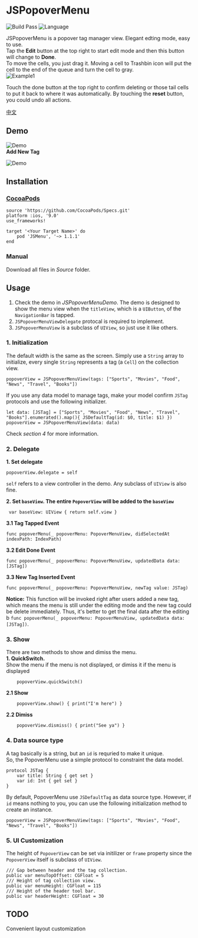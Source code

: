 # JSPopoverMenu
![Build Pass](https://img.shields.io/travis/rust-lang/rust.svg)
![Language](https://img.shields.io/badge/swift-4.0-orange.svg)

JSPopoverMenu is a popover tag manager view. Elegant edting mode, easy to use.  
Tap the __Edit__ button at the top right to start edit mode and then this button will change to __Done__.   
To move the cells, you just drag it. Moving a cell to Trashbin icon will put the cell to the end of the queue and turn the cell to gray.    
![Example1](https://github.com/DevNewbee/JSPopoverMenu/blob/master/Assets/Example1.png)  

Touch the done button at the top right to confirm deleting or those tail cells to put it back to where it was automatically. By touching the __reset__ button, you could undo all actions.

[中文](https://github.com/DevNewbee/JSPopoverMenu/blob/master/README_ch.md)  


## Demo

![Demo](https://github.com/DevNewbee/JSPopoverMenu/blob/master/Assets/Demo_en.gif)  
__Add New Tag__

![Demo](https://github.com/DevNewbee/JSPopoverMenu/blob/master/Assets/Add_en.gif)
## Installation
### [CocoaPods](http://cocoapods.org)

	source 'https://github.com/CocoaPods/Specs.git'
	platform :ios, '9.0'
	use_frameworks!

	target '<Your Target Name>' do
   		pod 'JSMenu', '~> 1.1.1'
	end
	
### Manual
Download all files in _Source_ folder.
## Usage
1. Check the demo in _JSPopoverMenuDemo_. The demo is designed to show the menu view when the `titleView`, which is a `UIButton`, of the `NavigationBar` is tapped.     
2. `JSPopoverMenuViewDelegate` protocal is required to implement. 
3. `JSPopoverMenuView` is a subclass of `UIView`, so just use it like others.
### 1. Initialization 
The default width is the same as the screen. Simply use a `String` array to initialize, every single `String` represents a tag (a `Cell`) on the collection view. 

    popoverView = JSPopoverMenuView(tags: ["Sports", "Movies", "Food", "News", "Travel", "Books"]) 
 
 If you use any data model to manage tags, make your model confirm `JSTag` protocols and use the following initializer.
 
 
    let data: [JSTag] = ["Sports", "Movies", "Food", "News", "Travel", "Books"].enumerated().map(){ JSDefaultTag(id: $0, title: $1) })
    popoverView = JSPopoverMenuView(data: data) 

Check _section 4_ for more information.

### 2. Delegate
__1. Set delegate__

    popoverView.delegate = self 
    
`self` refers to a view controller in the demo. Any subclass of `UIView` is also fine.
        
__2. Set `baseView`. The entire `PopoverView` will be added to the `baseView`__

	 var baseView: UIView { return self.view } 

__3.1 Tag Tapped Event__

    func popoverMenu(_ popoverMenu: PopoverMenuView, didSelectedAt indexPath: IndexPath) 
__3.2 Edit Done Event__

    func popoverMenu(_ popoverMenu: PopoverMenuView, updatedData data: [JSTag])
    
__3.3 New Tag Inserted Event__

	func popoverMenu(_ popoverMenu: PopoverMenuView, newTag value: JSTag)
__Notice:__ This function will be invoked right after users added a new tag, which means the menu is still under the editing mode and the new tag could be delete immediately. Thus, it's better to get the final data after the editing b `func popoverMenu(_ popoverMenu: PopoverMenuView, updatedData data: [JSTag])`.

### 3. Show
There are two methods to show and dimiss the menu.  
__1. QuickSwitch.__  
Show the menu if the menu is not displayed, or dimiss it if the menu is displayed

        popoverView.quickSwitch()

__2.1 Show__

        popoverView.show() { print("I'm here") } 

__2.2 Dimiss__

        popoverView.dismiss() { print("See ya") } 
        
### 4. Data source type
A tag basically is a string, but an `id` is requried to make it unique.  
So, the PopoverMenu use a simple protocol to constraint the data model.
```
protocol JSTag {
    var title: String { get set }
    var id: Int { get set }
}
```
By default, PopoverMenu use `JSDefaultTag` as data source type.
However, if `id` means nothing to you, you can use the following initialization method to create an instance.
```
popoverView = JSPopoverMenuView(tags: ["Sports", "Movies", "Food", "News", "Travel", "Books"])
```
### 5. UI Customization
The height of `PopoverView` can be set via initilizer or `frame` property since the `PopoverView` itself is subclass of `UIView`.

```
/// Gap between header and the tag collection.
public var menuTopOffset: CGFloat = 5
/// Height of tag collection view.
public var menuHeight: CGFloat = 115
/// Height of the header tool bar.
public var headerHeight: CGFloat = 30
```

## TODO
 Convenient layout customization

